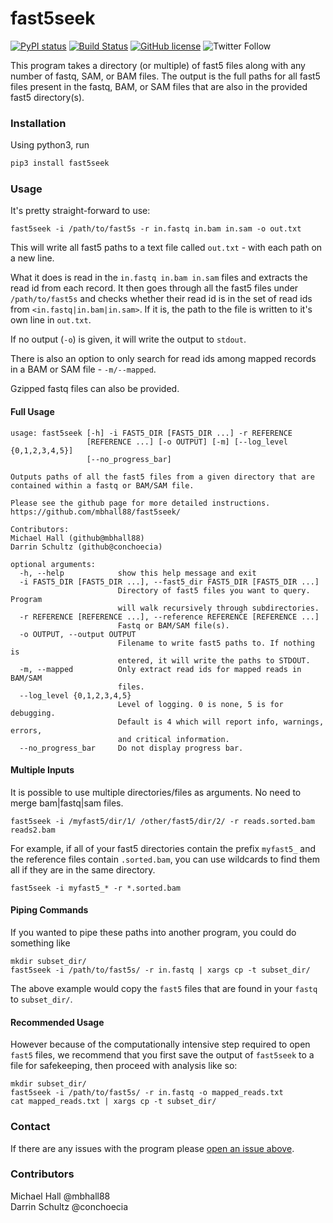 # fast5seek
[![PyPI status](https://img.shields.io/pypi/v/fast5seek.svg)](https://pypi.python.org/pypi/fast5seek)
[![Build Status](https://travis-ci.org/mbhall88/fast5seek.svg?branch=master)](https://travis-ci.org/mbhall88/fast5seek)
[![GitHub license](https://img.shields.io/github/license/mbhall88/fast5seek.svg)](https://github.com/mbhall88/fast5seek/blob/master/LICENSE)
![Twitter Follow](https://img.shields.io/twitter/follow/mbhall88.svg?style=social&logo=twitter&label=Follow)  

This program takes a directory (or multiple) of fast5 files along with any number 
of fastq, SAM, or BAM files. The output is the full paths for all fast5 files 
present in the fastq, BAM, or SAM files that are also in the provided fast5 directory(s).

### Installation

Using python3, run

```bash
pip3 install fast5seek
```

### Usage

It's pretty straight-forward to use:

    fast5seek -i /path/to/fast5s -r in.fastq in.bam in.sam -o out.txt

This will write all fast5 paths to a text file called `out.txt` - with each path 
on a new line.

What it does is read in the `in.fastq in.bam in.sam` files and
extracts the read id from each record. It then goes through all the
fast5 files under `/path/to/fast5s` and checks whether their read id is in
the set of read ids from `<in.fastq|in.bam|in.sam>`. If it is, the
path to the file is written to it's own line in `out.txt`.

If no output (`-o`) is given, it will write the output to `stdout`.

There is also an option to only search for read ids among mapped records in a 
BAM or SAM file - `-m/--mapped`. 

Gzipped fastq files can also be provided.

#### Full Usage

```
usage: fast5seek [-h] -i FAST5_DIR [FAST5_DIR ...] -r REFERENCE
                 [REFERENCE ...] [-o OUTPUT] [-m] [--log_level {0,1,2,3,4,5}]
                 [--no_progress_bar]

Outputs paths of all the fast5 files from a given directory that are contained within a fastq or BAM/SAM file.

Please see the github page for more detailed instructions.
https://github.com/mbhall88/fast5seek/

Contributors:
Michael Hall (github@mbhall88)
Darrin Schultz (github@conchoecia)

optional arguments:
  -h, --help            show this help message and exit
  -i FAST5_DIR [FAST5_DIR ...], --fast5_dir FAST5_DIR [FAST5_DIR ...]
                        Directory of fast5 files you want to query. Program
                        will walk recursively through subdirectories.
  -r REFERENCE [REFERENCE ...], --reference REFERENCE [REFERENCE ...]
                        Fastq or BAM/SAM file(s).
  -o OUTPUT, --output OUTPUT
                        Filename to write fast5 paths to. If nothing is
                        entered, it will write the paths to STDOUT.
  -m, --mapped          Only extract read ids for mapped reads in BAM/SAM
                        files.
  --log_level {0,1,2,3,4,5}
                        Level of logging. 0 is none, 5 is for debugging.
                        Default is 4 which will report info, warnings, errors,
                        and critical information.
  --no_progress_bar     Do not display progress bar.
```

#### Multiple Inputs

It is possible to use multiple directories/files as
arguments. No need to merge bam|fastq|sam files.

    fast5seek -i /myfast5/dir/1/ /other/fast5/dir/2/ -r reads.sorted.bam reads2.bam


For example, if all of your fast5 directories contain the prefix
`myfast5_` and the reference files contain `.sorted.bam`, you can use
wildcards to find them all if they are in the same directory.

    fast5seek -i myfast5_* -r *.sorted.bam


#### Piping Commands

If you wanted to pipe these paths into another program, you could do something like

    mkdir subset_dir/
    fast5seek -i /path/to/fast5s/ -r in.fastq | xargs cp -t subset_dir/

The above example would copy the `fast5` files that are found in your `fastq` to `subset_dir/`.

#### Recommended Usage

However because of the computationally intensive step required to open
`fast5` files, we recommend that you first save the output of
`fast5seek` to a file for safekeeping, then proceed with analysis like so:

    mkdir subset_dir/
    fast5seek -i /path/to/fast5s/ -r in.fastq -o mapped_reads.txt
    cat mapped_reads.txt | xargs cp -t subset_dir/

### Contact

If there are any issues with the program please [open an issue above](https://github.com/mbhall88/fast5seek/issues).

### Contributors

Michael Hall @mbhall88  
Darrin Schultz @conchoecia
